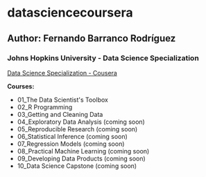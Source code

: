# datasciencecoursera

## Author: Fernando Barranco Rodríguez

### Johns Hopkins University - Data Science Specialization

[Data Science Specialization - Cousera](https://www.coursera.org/specializations/jhu-data-science)

**Courses:**

- 01_The Data Scientist's Toolbox
- 02_R Programming
- 03_Getting and Cleaning Data
- 04_Exploratory Data Analysis (coming soon)
- 05_Reproducible Research (coming soon)
- 06_Statistical Inference (coming soon)
- 07_Regression Models (coming soon)
- 08_Practical Machine Learning (coming soon)
- 09_Developing Data Products (coming soon)
- 10_Data Science Capstone (coming soon)


